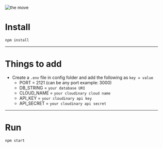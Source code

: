 
![the move](https://github.com/LDER-DEV/The-Move/assets/126501848/e25f2d8a-9c38-49df-9f1c-e5d463959a07)
# Install
`npm install`

---

# Things to add

- Create a `.env` file in config folder and add the following as `key = value`
  - PORT = 2121 (can be any port example: 3000)
  - DB_STRING = `your database URI`
  - CLOUD_NAME = `your cloudinary cloud name`
  - API_KEY = `your cloudinary api key`
  - API_SECRET = `your cloudinary api secret`

---

# Run

`npm start`
